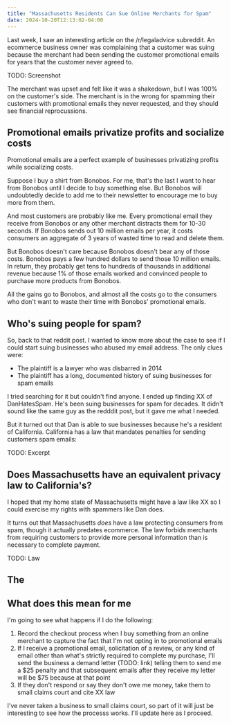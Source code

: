 ```yaml
---
title: "Massachusetts Residents Can Sue Online Merchants for Spam"
date: 2024-10-20T12:13:02-04:00
---
```


Last week, I saw an interesting article on the /r/legaladvice subreddit. An ecommerce business owner was complaining that a customer was suing because the merchant had been sending the customer promotional emails for years that the customer never agreed to.

TODO: Screenshot

The merchant was upset and felt like it was a shakedown, but I was 100% on the customer's side. The merchant is in the wrong for spamming their customers with promotional emails they never requested, and they should see financial reprocussions.

## Promotional emails privatize profits and socialize costs

Promotional emails are a perfect example of businesses privatizing profits while socializing costs.

Suppose I buy a shirt from Bonobos. For me, that's the last I want to hear from Bonobos until I decide to buy something else. But Bonobos will undoubtedly decide to add me to their newsletter to encourage me to buy more from them.

And most customers are probably like me. Every promotional email they receive from Bonobos or any other merchant distracts them for 10-30 seconds. If Bonobos sends out 10 million emails per year, it costs consumers an aggregate of 3 years of wasted time to read and delete them.

But Bonobos doesn't care because Bonobos doesn't bear any of those costs. Bonobos pays a few hundred dollars to send those 10 million emails. In return, they probably get tens to hundreds of thousands in additional revenue because 1% of those emails worked and convinced people to purchase more products from Bonobos.

All the gains go to Bonobos, and almost all the costs go to the consumers who don't want to waste their time with Bonobos' promotional emails.

## Who's suing people for spam?

So, back to that reddit post. I wanted to know more about the case to see if I could start suing businesses who abused my email address. The only clues were:

- The plaintiff is a lawyer who was disbarred in 2014
- The plaintiff has a long, documented history of suing businesses for spam emails

I tried searching for it but couldn't find anyone. I ended up finding XX of DanHatesSpam. He's been suing businesses for spam for decades. It didn't sound like the same guy as the redddit post, but it gave me what I needed.

But it turned out that Dan is able to sue businesses because he's a resident of California. California has a law that mandates penalties for sending customers spam emails:

TODO: Excerpt

## Does Massachusetts have an equivalent privacy law to California's?

I hoped that my home state of Massachusetts might have a law like XX so I could exercise my rights with spammers like Dan does.

It turns out that Massachusetts _does_ have a law protecting consumers from spam, though it actually predates ecommerce. The law forbids merchants from requiring customers to provide more personal information than is necessary to complete payment.

TODO: Law

## The

## What does this mean for me

I'm going to see what happens if I do the following:

1. Record the checkout process when I buy something from an online merchant to capture the fact that I'm not opting in to promotional emails
1. If I receive a promotional email, solicitation of a review, or any kind of email other than what's strictly required to complete my purchase, I'll send the business a demand letter (TODO: link) telling them to send me a $25 penalty and that subsequent emails after they receive my letter will be $75 because at that point
1. If they don't respond or say they don't owe me money, take them to small claims court and cite XX law

I've never taken a business to small claims court, so part of it will just be interesting to see how the processs works. I'll update here as I proceed.
